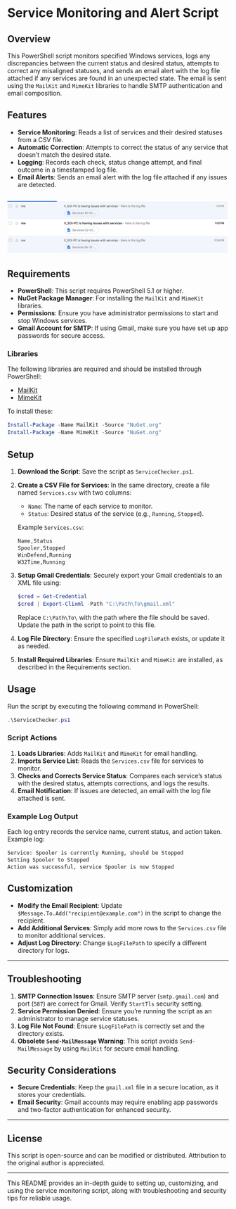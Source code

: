 
# Service Monitoring and Alert Script

## Overview
This PowerShell script monitors specified Windows services, logs any discrepancies between the current status and desired status, attempts to correct any misaligned statuses, and sends an email alert with the log file attached if any services are found in an unexpected state. The email is sent using the `MailKit` and `MimeKit` libraries to handle SMTP authentication and email composition.

## Features
- **Service Monitoring**: Reads a list of services and their desired statuses from a CSV file.
- **Automatic Correction**: Attempts to correct the status of any service that doesn’t match the desired state.
- **Logging**: Records each check, status change attempt, and final outcome in a timestamped log file.
- **Email Alerts**: Sends an email alert with the log file attached if any issues are detected.

![](screenshot.PNG)
---

## Requirements
- **PowerShell**: This script requires PowerShell 5.1 or higher.
- **NuGet Package Manager**: For installing the `MailKit` and `MimeKit` libraries.
- **Permissions**: Ensure you have administrator permissions to start and stop Windows services.
- **Gmail Account for SMTP**: If using Gmail, make sure you have set up app passwords for secure access.

### Libraries
The following libraries are required and should be installed through PowerShell:
- [MailKit](https://www.nuget.org/packages/MailKit/)
- [MimeKit](https://www.nuget.org/packages/MimeKit/)

To install these:
```powershell
Install-Package -Name MailKit -Source "NuGet.org"
Install-Package -Name MimeKit -Source "NuGet.org"
```

## Setup

1. **Download the Script**: Save the script as `ServiceChecker.ps1`.
2. **Create a CSV File for Services**: In the same directory, create a file named `Services.csv` with two columns:
   - `Name`: The name of each service to monitor.
   - `Status`: Desired status of the service (e.g., `Running`, `Stopped`).

   Example `Services.csv`:
   ```csv
   Name,Status
   Spooler,Stopped
   WinDefend,Running
   W32Time,Running
   ```

3. **Setup Gmail Credentials**: Securely export your Gmail credentials to an XML file using:
   ```powershell
   $cred = Get-Credential
   $cred | Export-Clixml -Path "C:\Path\To\gmail.xml"
   ```
   Replace `C:\Path\To\` with the path where the file should be saved. Update the path in the script to point to this file.

4. **Log File Directory**: Ensure the specified `LogFilePath` exists, or update it as needed.

5. **Install Required Libraries**: Ensure `MailKit` and `MimeKit` are installed, as described in the Requirements section.

## Usage

Run the script by executing the following command in PowerShell:

```powershell
.\ServiceChecker.ps1
```

### Script Actions
1. **Loads Libraries**: Adds `MailKit` and `MimeKit` for email handling.
2. **Imports Service List**: Reads the `Services.csv` file for services to monitor.
3. **Checks and Corrects Service Status**: Compares each service’s status with the desired status, attempts corrections, and logs the results.
4. **Email Notification**: If issues are detected, an email with the log file attached is sent.

### Example Log Output
Each log entry records the service name, current status, and action taken. Example log:
```
Service: Spooler is currently Running, should be Stopped
Setting Spooler to Stopped
Action was successful, service Spooler is now Stopped
```

## Customization

- **Modify the Email Recipient**: Update `$Message.To.Add("recipient@example.com")` in the script to change the recipient.
- **Add Additional Services**: Simply add more rows to the `Services.csv` file to monitor additional services.
- **Adjust Log Directory**: Change `$LogFilePath` to specify a different directory for logs.

---

## Troubleshooting

1. **SMTP Connection Issues**: Ensure SMTP server (`smtp.gmail.com`) and port (`587`) are correct for Gmail. Verify `StartTls` security setting.
2. **Service Permission Denied**: Ensure you’re running the script as an administrator to manage service statuses.
3. **Log File Not Found**: Ensure `$LogFilePath` is correctly set and the directory exists.
4. **Obsolete `Send-MailMessage` Warning**: This script avoids `Send-MailMessage` by using `MailKit` for secure email handling.

## Security Considerations
- **Secure Credentials**: Keep the `gmail.xml` file in a secure location, as it stores your credentials.
- **Email Security**: Gmail accounts may require enabling app passwords and two-factor authentication for enhanced security.

---

## License
This script is open-source and can be modified or distributed. Attribution to the original author is appreciated.

---

This README provides an in-depth guide to setting up, customizing, and using the service monitoring script, along with troubleshooting and security tips for reliable usage.
